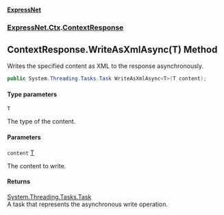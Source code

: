 #### [ExpressNet](ExpressNet.md 'ExpressNet')
### [ExpressNet.Ctx](ExpressNet.Ctx.md 'ExpressNet.Ctx').[ContextResponse](ExpressNet.Ctx.ContextResponse.md 'ExpressNet.Ctx.ContextResponse')

## ContextResponse.WriteAsXmlAsync<T>(T) Method

Writes the specified content as XML to the response asynchronously.

```csharp
public System.Threading.Tasks.Task WriteAsXmlAsync<T>(T content);
```
#### Type parameters

<a name='ExpressNet.Ctx.ContextResponse.WriteAsXmlAsync_T_(T).T'></a>

`T`

The type of the content.
#### Parameters

<a name='ExpressNet.Ctx.ContextResponse.WriteAsXmlAsync_T_(T).content'></a>

`content` [T](ExpressNet.Ctx.ContextResponse.WriteAsXmlAsync_T_(T).md#ExpressNet.Ctx.ContextResponse.WriteAsXmlAsync_T_(T).T 'ExpressNet.Ctx.ContextResponse.WriteAsXmlAsync<T>(T).T')

The content to write.

#### Returns
[System.Threading.Tasks.Task](https://docs.microsoft.com/en-us/dotnet/api/System.Threading.Tasks.Task 'System.Threading.Tasks.Task')  
A task that represents the asynchronous write operation.